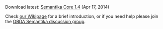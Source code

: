 Download latest: [Semantika Core 1.4](https://github.com/obidea/semantika-api/releases) (Apr 17, 2014)

Check [our Wikipage](https://github.com/obidea/semantika-api/wiki) for a brief introduction, or if you need help please join the [OBDA Semantika discussion group](https://groups.google.com/forum/#!forum/obda-semantika).

